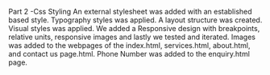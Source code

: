 Part 2 -Css Styling 
An external stylesheet was added with an established based style.
Typography styles was applied.
A layout structure was created. 
Visual styles was applied. 
We added a Responsive design with breakpoints, relative units, responsive images and lastly we tested and iterated. 
Images was added to the webpages of the index.html, services.html, about.html, and contact us page.html. 
Phone Number was added to the enquiry.html page. 
